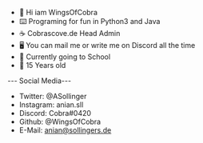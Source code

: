 - 👋 Hi iam WingsOfCobra
- ⌨️ Programing for fun in Python3 and Java
- ☕ Cobrascove.de Head Admin
- 🖥️ You can mail me or write me on Discord all the time
- 🏫 Currently going to School
- 👦 15 Years old

--- Social Media---

- Twitter: @ASollinger
- Instagram: anian.sll
- Discord: Cobra#0420
- Github: @WingsOfCobra
- E-Mail: anian@sollingers.de
